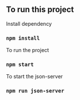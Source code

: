 ## To run this project 

Install dependency 

### `npm install`

To run the project 

### `npm start`

To start the json-server 

### `npm run json-server`

